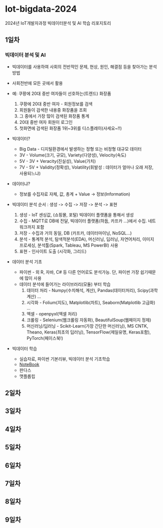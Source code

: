 # Iot-bigdata-2024
2024년 IoT개발자과정 빅데이터분석 및 AI 학습 리포지토리

## 1일차

### 빅데이터 분석 및 AI
- 빅데이터를 사용하여 사회의 전반적인 문제, 현상, 원인, 해결점 등을 찾아가는 분석방법
- 사회전반에 모든 곳에서 활용
- 예: 쿠팡에 20대 중반 여자들이 선호하는(트렌드) 화장품
    1. 쿠팡에 20대 중반 여자 - 회원정보를 검색
    2. 회원들이 검색한 내용중 화장품을 조회
    3. 그 중에서 가장 많이 검색된 화장품 통계
    4. 20대 중반 여자 회원이 로그인
    5. 첫화면에 검색된 화장품 1위~3위를 디스플레이(사세요~!!)

- 빅데이터?
    - Big Data - 디지털환경에서 발생하는 정형 또는 비정형 대규모 데이터
    - 3V - Volume(크기, 규모), Variety(다양성), Velocity(속도)
    - 5V - 3V + Veracity(진실성), Value(가치)
    - 7V - 5V + Validity(정확성), Volatility(휘발성 : 데이터가 얼마나 오래 저장, 사용되느냐)

- 데이터냐?
    - 정보를 수집자료 자체, 값, 총계 + Value -> 정보(Information)

- 빅데이터 분석 순서 : 생성 -> 수집 -> 저장 -> 분석 -> 표현
    1. 생성 - IoT 센싱값, (쇼핑몰, 포털) 빅데이터 플랫폼을 통해서 생성
    2. 수집 - MQTT로 DB에 전달, 빅데이터 플랫폼(하둡, 카프카 ...)에서 수집. 네트워크까지 포함
    3. 저장 - 수집과 거의 동일, DB (카프카, 데이터마이닝, NoSQL...)
    4. 분석 - 통계적 분석, 탐색적분석(EDA), 머신러닝, 딥러닝, 자연어처리, 이미지프로세싱, 분석툴(Spark, Tableau, MS PowerBI) 사용
    5. 표현 - 인사이트 도출 (시각화, 그리드)

- 데이터 분석 기초
    - 파이썬 - 외 R, 자바, C# 등 다른 언어로도 분석가능. 단, 파이썬 가장 쉽기때문에 많이 사용
    - 데이터 분석에 들어가는 라이브러리(모듈) 부터 학습
        1. 데이터 처리 - Numpy(수치해석, 계산), Pandas(데이터처리), Scipy(과학계산) ...
        2. 시각화 - Folium(지도), Matplotlib(차트), Seaborn(Matplotlib 고급화) ...
        3. 엑셀 - openpyxl(엑셀 처리)
        4. 크롤링 - Selenium(웹크롤링 자동화), BeautifulSoup(웹페이지 정제)
        5. 머신러닝/딥러닝 - Scikit-Learn(가장 간단한 머신러닝), MS CNTK, Theano, Keras(최초의 딥러닝), TensorFlow(제일유명, Keras포함), PyTorch(페이스북!)

- 빅데이터 학습
    - 실습자료, 파이썬 기본리뷰, 빅데이터 분석 기초학습 
    - [NoteBook](넘파이)
    - 판다스
    - 맷플롭립

## 2일차

## 3일차

## 4일차

## 5일차

## 6일차

## 7일차

## 8일차

## 9일차